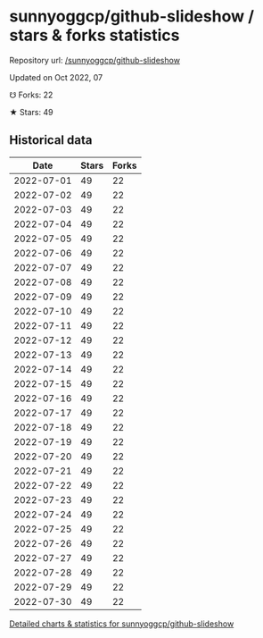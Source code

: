 # sunnyoggcp/github-slideshow / stars & forks statistics

Repository url: [/sunnyoggcp/github-slideshow](https://github.com/sunnyoggcp/github-slideshow)

Updated on Oct 2022, 07

☋ Forks: 22

★ Stars: 49

## Historical data
| Date | Stars | Forks |
|------|-------|-------|
| 2022-07-01 | 49 | 22 | 
| 2022-07-02 | 49 | 22 | 
| 2022-07-03 | 49 | 22 | 
| 2022-07-04 | 49 | 22 | 
| 2022-07-05 | 49 | 22 | 
| 2022-07-06 | 49 | 22 | 
| 2022-07-07 | 49 | 22 | 
| 2022-07-08 | 49 | 22 | 
| 2022-07-09 | 49 | 22 | 
| 2022-07-10 | 49 | 22 | 
| 2022-07-11 | 49 | 22 | 
| 2022-07-12 | 49 | 22 | 
| 2022-07-13 | 49 | 22 | 
| 2022-07-14 | 49 | 22 | 
| 2022-07-15 | 49 | 22 | 
| 2022-07-16 | 49 | 22 | 
| 2022-07-17 | 49 | 22 | 
| 2022-07-18 | 49 | 22 | 
| 2022-07-19 | 49 | 22 | 
| 2022-07-20 | 49 | 22 | 
| 2022-07-21 | 49 | 22 | 
| 2022-07-22 | 49 | 22 | 
| 2022-07-23 | 49 | 22 | 
| 2022-07-24 | 49 | 22 | 
| 2022-07-25 | 49 | 22 | 
| 2022-07-26 | 49 | 22 | 
| 2022-07-27 | 49 | 22 | 
| 2022-07-28 | 49 | 22 | 
| 2022-07-29 | 49 | 22 | 
| 2022-07-30 | 49 | 22 | 


[Detailed charts & statistics for sunnyoggcp/github-slideshow](https://reviewgithub.com/rep/sunnyoggcp/github-slideshow)
